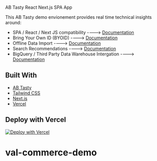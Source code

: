 AB Tasty React Next.js SPA App

This AB Tasty demo envionement provides real time technical insights around:
- SPA / React / Next JS compatibility ----> [Documentation](https://support.abtasty.com/hc/en-us/articles/14427828636572-How-the-AB-Tasty-tag-is-designed-to-handle-Single-Page-Apps-SPA/)
- Bring Your Own ID (BYOID) ----> [Documentation](https://support.abtasty.com/hc/en-us/articles/14503207884700-Visitor-Identity-Management/)
- Offline Data Import ----> [Documentation](https://developers.abtasty.com/docs/data/universal-data-connector/)
- Search Recommendations ----> [Documentation](https://techdocs.get-potions.com/)
- BigQuery / Third Party Data Warehouse Intergation ----> [Documentation](https://support.abtasty.com/hc/en-us/articles/12227118781084-Big-Query-Daily-exports-from-AB-Tasty-to-Big-Query/)
  
## Built With

- [AB Tasty](https://www.abtasty.com/)
- [Tailwind CSS](https://tailwindcss.com/)
- [Next.js](https://nextjs.org/)
- [Vercel](https://vercel.com/)

## Deploy with Vercel

[![Deploy with Vercel](https://vercel.com/button)](https://vercel.com/new/clone?repository-url=https%3A%2F%2Fgithub.com%2Fnutlope%2Fnextjs-swell&env=NEXT_PUBLIC_SWELL_STORE_ID,NEXT_PUBLIC_SWELL_PUBLIC_KEY,REVALIDATE_SECRET&envDescription=API%20Keys%20from%20Swell%20needed%20to%20run%20this%20application.)
# val-commerce-demo
